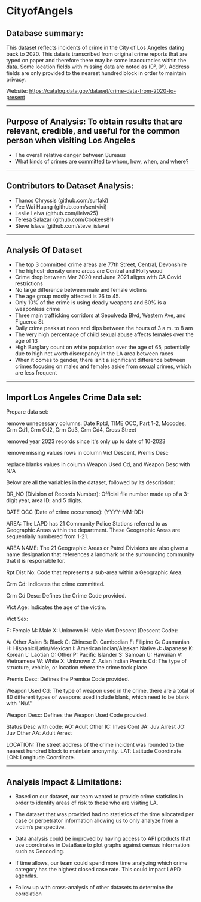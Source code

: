 # CityofAngels

Database summary:
-------------------------------------------------------------
This dataset reflects incidents of crime in the City of Los Angeles dating back to 2020. This data is transcribed from original crime reports that are typed on paper and therefore there may be some inaccuracies within the data. Some location fields with missing data are noted as (0°, 0°). Address fields are only provided to the nearest hundred block in order to maintain privacy. 

Website: https://catalog.data.gov/dataset/crime-data-from-2020-to-present

--------------------------------------------------------------

Purpose of Analysis:  To obtain results that are relevant, credible, and useful for the common person when visiting Los Angeles
--------------------------------------------------------------
- The overall relative danger between Bureaus 
- What kinds of crimes are committed to whom, how, when, and where?              

--------------------------------------------------------------

Contributors to Dataset Analysis:
---------------------------------------------------------------
- Thanos Chryssis (github.com/surfaki)
- Yee Wai Huang (github.com/sentvivi)
- Leslie Leiva (github.com/lleiva25)
- Teresa Salazar (github.com/Cookees81)
- Steve Islava (github.com/steve_islava)


---------------------------------------------------------------
Analysis Of Dataset
---------------------------------------------------------------
- The top 3 committed crime areas are 77th Street, Central, Devonshire
- The highest-density crime areas are Central and Hollywood
- Crime drop between Mar 2020 and June 2021 aligns with CA Covid restrictions
- No large difference between male and female victims
- The age group mostly affected is 26 to 45. 
- Only 10% of the crime is using deadly weapons and 60% is a weaponless crime
- Three main trafficking corridors at Sepulveda Blvd, Western Ave, and Figueroa St
- Daily crime peaks at noon and dips between the hours of 3 a.m. to 8 am
- The very high percentage of child sexual abuse affects females over the age of 13
- High Burglary count on white population over the age of 65, potentially due to high net worth discrepancy in the LA area between races
- When it comes to gender, there isn’t a significant difference between crimes focusing on  males and females aside from sexual crimes, which are less frequent

---------------------------------------------------------------
Import Los Angeles Crime Data set:
---------------------------------------------------------------
Prepare data set:

remove unnecessary columns: Date Rptd, TIME OCC, Part 1-2, Mocodes, Crm Cd1, Crm Cd2, Crm Cd3, Crm Cd4, Cross Street

removed year 2023 records since it's only up to date of 10-2023

remove missing values rows in column Vict Descent, Premis Desc

replace blanks values in column Weapon Used Cd, and Weapon Desc with N/A

Below are all the variables in the dataset, followed by its description:

DR_NO (Division of Records Number): Official file number made up of a 3-digit year, area ID, and 5 digits.

DATE OCC (Date of crime occurrence): (YYYY-MM-DD)

AREA: The LAPD has 21 Community Police Stations referred to as Geographic Areas within the department. These Geographic Areas are sequentially numbered from 1-21.

AREA NAME: The 21 Geographic Areas or Patrol Divisions are also given a name designation that references a landmark or the surrounding community that it is responsible for.

Rpt Dist No: Code that represents a sub-area within a Geographic Area.

Crm Cd: Indicates the crime committed.

Crm Cd Desc: Defines the Crime Code provided.

Vict Age: Indicates the age of the victim.

Vict Sex:

F: Female
M: Male
X: Unknown
H: Male
Vict Descent (Descent Code):

A: Other Asian
B: Black
C: Chinese
D: Cambodian
F: Filipino
G: Guamanian
H: Hispanic/Latin/Mexican
I: American Indian/Alaskan Native
J: Japanese
K: Korean
L: Laotian
O: Other
P: Pacific Islander
S: Samoan
U: Hawaiian
V: Vietnamese
W: White
X: Unknown
Z: Asian Indian
Premis Cd: The type of structure, vehicle, or location where the crime took place.

Premis Desc: Defines the Premise Code provided.

Weapon Used Cd: The type of weapon used in the crime. there are a total of 80 different types of weapons used include blank, which need to be blank with "N/A"

Weapon Desc: Defines the Weapon Used Code provided.

Status Desc with code:
AO: Adult Other
IC: Inves Cont
JA: Juv Arrest
JO: Juv Other
AA: Adult Arrest

LOCATION: The street address of the crime incident was rounded to the nearest hundred block to maintain anonymity.
LAT: Latitude Coordinate.
LON: Longitude Coordinate.

--------------------------------------------------------------

Analysis Impact & Limitations:
---------------------------------------------------------------
- Based on our dataset, our team wanted to provide crime statistics in order to identify areas of risk to those who are visiting LA.

- The dataset that was provided had no statistics of the time allocated per case or perpetrator information allowing us to only analyze from a victim’s perspective. 

- Data analysis could be improved by having access to API products that use coordinates in DataBase to plot graphs against census information such as Geocoding.

- If time allows, our team could spend more time analyzing which crime category has the highest closed case rate. This could impact LAPD agendas.

- Follow up with cross-analysis of other datasets to determine the correlation 
